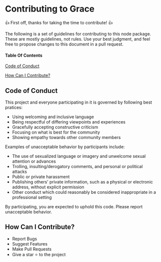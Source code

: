 # Contributing to Grace

:+1: First off, thanks for taking the time to contribute! :+1:

The following is a set of guidelines for contributing to this node package. These are mostly guidelines, not rules. Use your best judgment, and feel free to propose changes to this document in a pull request.

#### Table Of Contents

[Code of Conduct](#code-of-conduct)

[How Can I Contribute?](#how-can-i-contribute)

## Code of Conduct
This project and everyone participating in it is governed by following best pratices:

* Using welcoming and inclusive language
* Being respectful of differing viewpoints and experiences
* Gracefully accepting constructive criticism
* Focusing on what is best for the community
* Showing empathy towards other community members

Examples of unacceptable behavior by participants include:

* The use of sexualized language or imagery and unwelcome sexual attention or advances
* Trolling, insulting/derogatory comments, and personal or political attacks
* Public or private harassment
* Publishing others' private information, such as a physical or electronic address, without explicit permission
* Other conduct which could reasonably be considered inappropriate in a professional setting

By participating, you are expected to uphold this code. Please report unacceptable behavior.

## How Can I Contribute?
* Report Bugs
* Suggest Features
* Make Pull Requests
* Give a star :star: to the project
